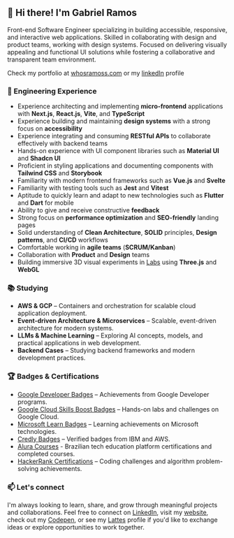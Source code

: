 ## 👋 Hi there! I'm Gabriel Ramos

Front-end Software Engineer specializing in building accessible, responsive, and interactive web applications. Skilled in collaborating with design and product teams, working with design systems. Focused on delivering visually appealing and functional UI solutions while fostering a collaborative and transparent team environment.

Check my portfolio at [whosramoss.com](https://www.whosramoss.com) or my [linkedIn](https://www.linkedin.com/in/whosramoss) profile

### 🧰 Engineering Experience

- Experience architecting and implementing **micro-frontend** applications with **Next.js**, **React.js**, **Vite**, and **TypeScript**
- Experience building and maintaining **design systems** with a strong focus on **accessibility**
- Experience integrating and consuming **RESTful APIs** to collaborate effectively with backend teams
- Hands-on experience with UI component libraries such as **Material UI** and **Shadcn UI**
- Proficient in styling applications and documenting components with **Tailwind CSS** and **Storybook**
- Familiarity with modern frontend frameworks such as **Vue.js** and **Svelte**
- Familiarity with testing tools such as **Jest** and **Vitest**
- Aptitude to quickly learn and adapt to new technologies such as **Flutter** and **Dart** for mobile
- Ability to give and receive constructive **feedback**
- Strong focus on **performance optimization** and **SEO-friendly** landing pages
- Solid understanding of **Clean Architecture**, **SOLID** principles, **Design patterns**, and **CI/CD** workflows
- Comfortable working in **agile teams** (**SCRUM/Kanban**)
- Collaboration with **Product** and **Design** teams
- Building immersive 3D visual experiments in [Labs](https://labs.whosramoss.com) using **Three.js** and **WebGL**

### 📚 Studying

- **AWS & GCP** – Containers and orchestration for scalable cloud application deployment.
- **Event-driven Architecture & Microservices** – Scalable, event-driven architecture for modern systems.
- **LLMs & Machine Learning** – Exploring AI concepts, models, and practical applications in web development.
- **Backend Cases** – Studying backend frameworks and modern development practices.  

### 🏆 Badges & Certifications

- [Google Developer Badges](https://g.dev/whosramoss) – Achievements from Google Developer programs.
- [Google Cloud Skills Boost Badges](https://www.cloudskillsboost.google/public_profiles/429dcf5f-e6f6-4d31-adc1-e4903f5c2be3/) – Hands-on labs and challenges on Google Cloud.
- [Microsoft Learn Badges](https://learn.microsoft.com/en-us/users/whosramoss) – Learning achievements on Microsoft technologies.
- [Credly Badges](https://www.credly.com/users/whosramoss/badges#credly) – Verified badges from IBM and AWS.
- [Alura Courses](https://cursos.alura.com.br/user/whosramoss) - Brazilian tech education platform certifications and completed courses.
- [HackerRank Certifications](https://www.hackerrank.com/profile/whosramoss) – Coding challenges and algorithm problem-solving achievements.  

### 📫 Let's connect

I'm always looking to learn, share, and grow through meaningful projects and collaborations. Feel free to connect on [LinkedIn](https://www.linkedin.com/in/whosramoss), visit my [website](https://whosramoss.com), check out my [Codepen](https://codepen.io/whosramoss), or see my [Lattes](http://lattes.cnpq.br/7001708892354871) profile if you'd like to exchange ideas or explore opportunities to work together.
